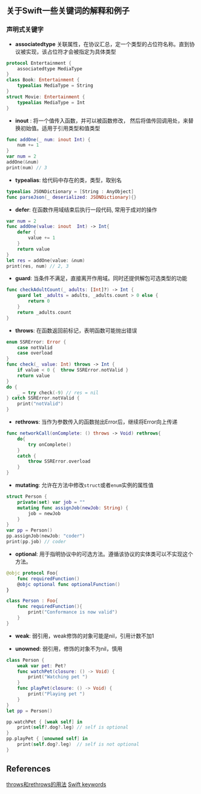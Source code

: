 ## 关于Swift一些关键词的解释和例子

### 声明式关键字

- **associatedtype** 关联属性，在协议汇总，定一个类型的占位符名称。直到协议被实现，该占位符才会被指定为具体类型

```swift
protocol Entertainment {
    associatedtype MediaType
}
class Book: Entertainment {
    typealias MediaType = String
}
struct Movie: Entertainment {
    typealias MediaType = Int
}
```
-  **inout** : 将一个值传入函数，并可以被函数修改， 然后将值传回调用处，来替换初始值。适用于引用类型和值类型
```swift
func addOne(_ num: inout Int) {
    num += 1
}
var num = 2
addOne(&num)
print(num) // 3
```

- **typealias**: 给代码中存在的类，类型，取别名

```swift
typealias JSONDictionary = [String : AnyObject]
func parseJson(_ deserialized: JSONDictionary){}
```

- **defer**: 在函数作用域结束后执行一段代码, 常用于成对的操作
```swift
var num = 2
func addOne(value: inout  Int) -> Int{
    defer {
        value += 1
    }
    return value
}
let res = addOne(value: &num)
print(res, num) // 2, 3
```

- **guard**: 当条件不满足，直接离开作用域。同时还提供解包可选类型的功能

```swift
func checkAdultCount(_ adults: [Int]?) -> Int {
    guard let _adults = adults, _adults.count > 0 else {
        return 0
    }
    return _adults.count
}
```

- **throws**: 在函数返回前标记，表明函数可能抛出错误
```swift
enum SSRError: Error {
    case notValid
    case overload
}
func check(_ value: Int) throws -> Int {
    if value < 0 {  throw SSRError.notValid }
    return value
}
do {
    _ = try check(-9) // res = nil
} catch SSRError.notValid {
    print("notValid")
}
```

- **rethrows**: 当作为参数传入的函数抛出Error后，继续将Error向上传递

```swift
func networkCall(onComplete: () throws -> Void) rethrows{
    do{
        try onComplete()
    }
    catch {
        throw SSRError.overload
    }
}
```
- **mutating**: 允许在方法中修改`struct`或者`enum`实例的属性值
```swift
struct Person {
    private(set) var job = ""
    mutating func assignJob(newJob: String) {
        job = newJob
    }
}
var pp = Person()
pp.assignJob(newJob: "coder")
print(pp.job) // coder
```

- **optional**: 用于指明协议中的可选方法。遵循该协议的实体类可以不实现这个方法。

```swift
@objc protocol Foo{
    func requiredFunction()
    @objc optional func optionalFunction()
}

class Person : Foo{
    func requiredFunction(){
        print("Conformance is now valid")
    }
}
```
- **weak**: 弱引用，weak修饰的对象可能是nil，引用计数不加1

- **unowned**: 弱引用，修饰的对象不为nil，慎用
```swift
class Person {
    weak var pet: Pet?
    func watchPet(closure: () -> Void) {
        print("Watching pet ")
    }
    func playPet(closure: () -> Void) {
        print("Playing pet ")
    }
}
let pp = Person()

pp.watchPet { [weak self] in
    print(self?.dog?.leg) // self is optional
}
pp.playPet { [unowned self] in
    print(self.dog?.leg)  // self is not optional
}
```

## References
[throws和rethrows的用法](https://www.hackingwithswift.com/example-code/language/how-to-use-the-rethrows-keyword)
[Swift keywords](https://swift.gg/2019/08/22/Swift-Keywords/)